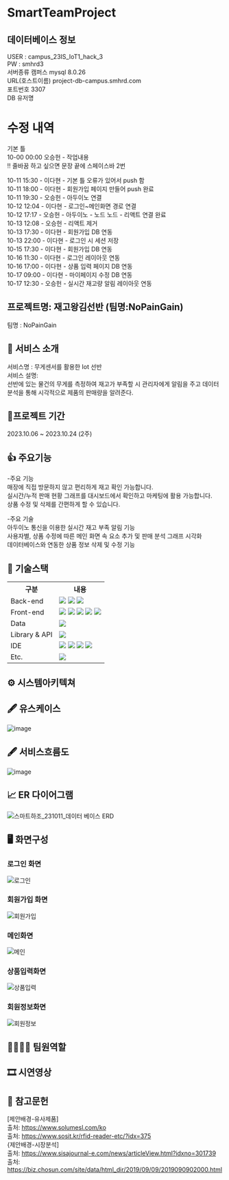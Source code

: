 # SmartTeamProject
## 데이터베이스 정보
USER : campus_23IS_IoT1_hack_3  
PW : smhrd3  
서버종류 캠퍼스 mysql 8.0.26  
URL(호스트이름) project-db-campus.smhrd.com  
포트번호 3307  
DB 유저명  

# 수정 내역  
기본 틀  
10-00 00:00 오승헌 - 작업내용    
‼ 줄바꿈 하고 싶으면 문장 끝에 스페이스바 2번  

10-11 15:30 - 이다현 - 기본 틀 오류가 있어서 push 함  
10-11 18:00 - 이다현 - 회원가입 페이지 만들어 push 완료  
10-11 19:30 - 오승헌 - 아두이노 연결  
10-12 12:04 - 이다현 - 로그인~메인화면 경로 연결  
10-12 17:17 - 오승헌 - 아두이노 - 노드 노드 - 리액트 연결 완료  
10-13 12:08 - 오승헌 - 리액트 제거  
10-13 17:30 - 이다현 - 회원가입 DB 연동  
10-13 22:00 - 이다현 - 로그인 시 세션 저장  
10-15 17:30 - 이다현 - 회원가입 DB 연동  
10-16 11:30 - 이다현 - 로그인 레이아웃 연동  
10-16 17:00 - 이다현 - 상품 입력 페이지 DB 연동  
10-17 09:00 - 이다현 - 마이페이지 수정 DB 연동  
10-17 12:30 - 오승헌 - 실시간 재고량 알림 레이아웃 연동 

## 프로젝트명: 재고왕김선반 (팀명:NoPainGain)
팀명 : NoPainGain
## 👀 서비스 소개
서비스명 : 무게센서를 활용한 Iot 선반  
서비스 설명:   
선반에 있는 물건의 무게를 측정하여 재고가 부족할 시 관리자에게 알림을 주고 데이터분석을 통해 시각적으로 제품의 판매량을 알려준다.
## 📅프로젝트 기간
2023.10.06 ~ 2023.10.24 (2주)
## 👍 주요기능
-주요 기능  
매장에 직접 방문하지 않고 편리하게 재고 확인 가능합니다.  
실시간/누적 판매 현황 그래프를 대시보드에서 확인하고 마케팅에 활용 가능합니다.   
상품 수정 및 삭제를 간편하게 할 수 있습니다.  
   
-주요 기술  
아두이노 통신을 이용한 실시간 재고 부족 알림 기능  
사용자별, 상품 수정에 따른 메인 화면 속 요소 추가 및 판매 분석 그래프 시각화  
데이터베이스와 연동한 상품 정보 삭제 및 수정 기능   
## 🔨 기술스택
<table>
  <tr>
    <th>구분</th>
    <th>내용</th>
  </tr>
  <tr>
    <td>Back-end</td>
    <td><img src="https://img.shields.io/badge/Python-3776AB?style=for-the-badge&logo=Python&logoColor=white"/>  <img src="https://img.shields.io/badge/javascript-F7DF1E?style=for-the-badge&logo=javascript&logoColor=black"> <img src="https://img.shields.io/badge/Node.js-339933?style=for-the-badge&logo=Node.js&logoColor=white"/> </td>
  </tr>
    <tr>
    <td>Front-end</td>
    <td><img src="https://img.shields.io/badge/javascript-F7DF1E?style=for-the-badge&logo=javascript&logoColor=black"> <img src="https://img.shields.io/badge/HTML-E34F26?style=for-the-badge&logo=html5&logoColor=white">
<img src="https://img.shields.io/badge/CSS-1572B6?style=for-the-badge&logo=css3&logoColor=white">  <img src="https://img.shields.io/badge/BootStrap-7952B3?style=for-the-badge&logo=BootStrap&logoColor=white"/>  <img src="https://img.shields.io/badge/Chart.js-FF6384?style=for-the-badge&logo=Chart.js&logoColor=white"/></td>
  </tr>
    <tr>
    <td>Data</td>
    <td><img src="https://img.shields.io/badge/MySQL-4479A1?style=for-the-badge&logo=MySQL&logoColor=black"></td>
  </tr>
    <tr>
    <td>Library & API</td>
    <td><img src="https://img.shields.io/badge/Socket.io-010101?style=for-the-badge&logo=Socket.io&logoColor=white"></td>
  </tr>
  <tr>
    <td>IDE</td>
    <td><img src="https://img.shields.io/badge/Arduino-00979D?style=for-the-badge&logo=Arduino&logoColor=white"/> <img src="https://img.shields.io/badge/VSCode-007ACC?style=for-the-badge&logo=VisualStudioCode&logoColor=white"/> <img src="https://img.shields.io/badge/Jupyter-F37626?style=for-the-badge&logo=Jupyter&logoColor=white"/> <img src="https://img.shields.io/badge/Anaconda-44A833?style=for-the-badge&logo=Anaconda&logoColor=white"/></td>
  </tr>
  <tr>
    <td>Etc.</td>
    <td><img src="https://img.shields.io/badge/GitHub-181717?style=for-the-badge&logo=GitHub&logoColor=white"/></td>
  </tr>
</table>

## ⚙ 시스템아키텍쳐

## 🖋 유스케이스
![image](https://github.com/2023-SMHRD-IS-IOT-1/SmartTeamProject/assets/146160350/fe6f11a5-4104-4915-9938-7a824ac97ab5)

## 🖋 서비스흐름도
![image](https://github.com/2023-SMHRD-IS-IOT-1/SmartTeamProject/assets/146160350/4e23a3ea-e74b-4ac6-8c55-6885d7cfdbde)

## 📈 ER 다이어그램
![스마트하조_231011_데이터 베이스 ERD](https://github.com/2023-SMHRD-IS-IOT-1/SmartTeamProject/assets/146160350/0079f915-dad0-4890-8d65-e5c17582885e)

## 🖥 화면구성
### 로그인 화면  
![로그인](https://github.com/2023-SMHRD-IS-IOT-1/SmartTeamProject/assets/146160350/94529e25-fa37-4924-bfce-9b5e891bc384)  

### 회원가입 화면  
![회원가입](https://github.com/2023-SMHRD-IS-IOT-1/SmartTeamProject/assets/146160350/5667c4e6-9756-43ae-94b0-322aa5abd9e2)  

### 메인화면  
![메인](https://github.com/2023-SMHRD-IS-IOT-1/SmartTeamProject/assets/146160350/9adf712c-f012-4a3e-8a6f-46d9d75cd23e)  

### 상품입력화면  
![상품입력](https://github.com/2023-SMHRD-IS-IOT-1/SmartTeamProject/assets/146160350/001940f8-da1c-45eb-bce5-87e53987fcf5)  

### 회원정보화면  
![회원정보](https://github.com/2023-SMHRD-IS-IOT-1/SmartTeamProject/assets/146160350/6915b420-d84b-492c-8a63-0a73f859d88d)  

## 👨‍👩‍👦‍👦 팀원역할


## 🎞 시연영상

## 🧾 참고문헌
[제안배경-유사제품]  
출처: https://www.solumesl.com/ko  
출처: https://www.sosit.kr/rfid-reader-etc/?idx=375  
{제안배경-시장분석]  
출처: https://www.sisajournal-e.com/news/articleView.html?idxno=301739  
출처: https://biz.chosun.com/site/data/html_dir/2019/09/09/2019090902000.html
